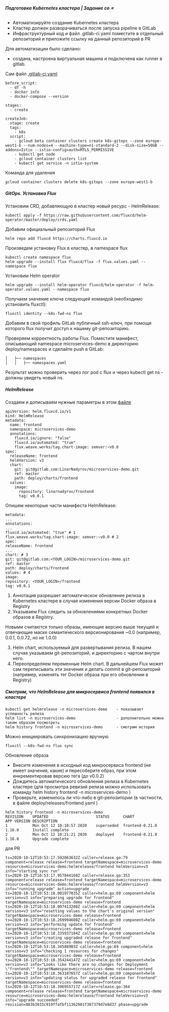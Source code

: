##### Подготовка Kubernetes кластера | Задание со ⭐
- Автоматизируйте создание Kubernetes кластера
- Кластер должен разворачиваться после запуска pipeline в GitLab
- Инфраструктурный код и файл .gitlab-ci.yaml поместите в отдельный репозиторий и приложите ссылку на данный репозиторий в PR

Для автоматизации было сделано: 
- создана, настроена виртуальная машина и подключена как runner в gitlab. 

Сам файл [.gitlab-ci.yaml](https://github.com/otus-kuber-2020-07/LinarNadyrov_platform/blob/kubernetes-gitops/kubernetes-gitops/.gitlab-ci.yml)
```
before_script:
  - df -h
  - docker info
  - docker-compose --version
 
stages:
  - create
  
createJob:
  stage: create
  tags:
    - k8s
  script:
    - gcloud beta container clusters create k8s-gitops --zone europe-west1-b --num-nodes=4 --machine-type=n1-standard-2 --disk-size=50GB --addons=Istio --istio-config=auth=MTLS_PERMISSIVE
    - kubectl get node
    - gcloud container clusters list
    - kubectl get service -n istio-system
```
Команда для удаления 
```
gcloud container clusters delete k8s-gitops --zone europe-west1-b
```

##### GitOps. Установка Flux
Установим CRD, добавляющую в кластер новый ресурс - HelmRelease:
```
kubectl apply -f https://raw.githubusercontent.com/fluxcd/helm-operator/master/deploy/crds.yaml
```
Добавим официальный репозиторий Flux
```
helm repo add fluxcd https://charts.fluxcd.io
```
Произведем установку Flux в кластер, в namespace flux
```
kubectl create namespace flux
helm upgrade --install flux fluxcd/flux -f flux.values.yaml --namespace flux
```
Установим Helm operator
```
helm upgrade --install helm-operator fluxcd/helm-operator -f helm-operator.values.yaml --namespace flux
```
Получаем значение ключа следующей командой (необходимо установить fluxctl):
```
fluxctl identity --k8s-fwd-ns flux
```
Добавим в свой профиль GitLab публичный ssh-ключ, при помощи которого flux получит доступ к нашему git-репозиторию.

Проверяем корректность работы Flux. Поместите манифест, описывающий namespace microservices-demo в
директорию deploy/namespaces и сделайте push в GitLab: 
```
│   ├── namespaces
│   │   ├── namespaces.yaml
```
Результат можно проверить через лог pod с flux и через kubectl get ns - должны увидеть новый ns. 

##### HelmRelease
Создаем и дописываем нужные параметры в этом [файле](https://gitlab.com/LinarNadyrov/microservices-demo/-/blob/master/deploy/releases/frontend.yaml)
```
apiVersion: helm.fluxcd.io/v1
kind: HelmRelease
metadata:
  name: frontend
  namespace: microservices-demo
  annotations:
    fluxcd.io/ignore: "false"
    fluxcd.io/automated: "true"
    flux.weave.works/tag.chart-image: semver:~v0.0
spec:
  releaseName: frontend
  helmVersion: v3
  chart:
    git: git@gitlab.com:LinarNadyrov/microservices-demo.git
    ref: master
    path: deploy/charts/frontend
  values:
    image:
      repository: linarnadyrov/frontend
      tag: v0.0.1
```
Опишем некоторые части манифеста HelmRelease:
```
metadata:
...
annotations:
...
fluxcd.io/automated: "true" # 1
flux.weave.works/tag.chart-image: semver:~v0.0 # 2
spec:
releaseName: frontend
...
chart: # 3
git: git@gitlab.com:<YOUR_LOGIN>/microservices-demo.git
ref: master
path: deploy/charts/frontend
values: # 4
image:
repository: <YOUR_LOGIN>/frontend
tag: v0.0.1
```
1. Аннотация разрешает автоматическое обновление релиза в Kubernetes кластере в случае изменения версии Docker образа в Registry
2. Указываем Flux следить за обновлениями конкретных Docker образов в Registry.

Новыми считаются только образы, имеющие версию выше текущей и отвечающие маске семантического версионирования ~0.0 (например, 0.0.1, 0.0.72, но не 1.0.0)

3. Helm chart, используемый для развертывания релиза. В нашем случае указываем git-репозиторий, и директорию с чартом внутри него.
4. Переопределяем переменные Helm chart. В дальнейшем Flux может сам переписывать эти значения и делать commit в git-репозиторий (например, изменять тег Docker образа при его обновлении в Registry)

##### Смотрим, что HelmRelease для микросервиса frontend появился в кластере
```
kubectl get helmrelease -n microservices-demo    - показывает успешность релиза
helm list -n microservices-demo                  - дополнительно можно таким образом посмотреть
helm history frontend -n microservices-demo      - смотрим история
```
Можно инициировать синхронизацию вручную
```
fluxctl --k8s-fwd-ns flux sync
```
Обновление образа
- Внесите изменения в исходный код микросервиса frontend (не имеет значения, какие) и пересоберите образ, при этом инкрементировав версию тега (до v0.0.2)
- Дождитесь автоматического обновления релиза в Kubernetes кластере (для просмотра ревизий релиза можно использовать команду helm
history frontend -n microservices-demo )
- Проверьте, изменилось ли что-либо в git-репозитории (в частности, в файле deploy/releases/frontend.yaml )
```
helm history frontend -n microservices-demo
REVISION	UPDATED                 	STATUS    	CHART          	APP VERSION	DESCRIPTION     
1       	Mon Oct 12 10:10:57 2020	superseded	frontend-0.21.0	1.16.0     	Install complete
2       	Mon Oct 12 10:21:21 2020	deployed  	frontend-0.21.0	1.16.0     	Upgrade complete
```
для PR
```
ts=2020-10-12T10:53:17.592863632Z caller=release.go:79 component=release release=frontend targetNamespace=microservices-demo resource=microservices-demo:helmrelease/frontend helmVersion=v3 info="starting sync run"
ts=2020-10-12T10:53:17.957844168Z caller=release.go:353 component=release release=frontend targetNamespace=microservices-demo resource=microservices-demo:helmrelease/frontend helmVersion=v3 info="running upgrade" action=upgrade
ts=2020-10-12T10:53:18.001977035Z caller=helm.go:69 component=helm version=v3 info="preparing upgrade for frontend" targetNamespace=microservices-demo release=frontend
ts=2020-10-12T10:53:18.007413208Z caller=helm.go:69 component=helm version=v3 info="resetting values to the chart's original version" targetNamespace=microservices-demo release=frontend
ts=2020-10-12T10:53:18.269994608Z caller=helm.go:69 component=helm version=v3 info="performing update for frontend" targetNamespace=microservices-demo release=frontend
ts=2020-10-12T10:53:18.335937104Z caller=helm.go:69 component=helm version=v3 info="creating upgraded release for frontend" targetNamespace=microservices-demo release=frontend
ts=2020-10-12T10:53:18.34588903Z caller=helm.go:69 component=helm version=v3 info="checking 1 resources for changes" targetNamespace=microservices-demo release=frontend
ts=2020-10-12T10:53:18.354244147Z caller=helm.go:69 component=helm version=v3 info="Looks like there are no changes for Deployment \"frontend\"" targetNamespace=microservices-demo release=frontend
ts=2020-10-12T10:53:18.363187657Z caller=helm.go:69 component=helm version=v3 info="updating status for upgraded release for frontend" targetNamespace=microservices-demo release=frontend
ts=2020-10-12T10:53:18.396955717Z caller=release.go:364 component=release release=frontend targetNamespace=microservices-demo resource=microservices-demo:helmrelease/frontend helmVersion=v3 info="upgrade succeeded" revision=883b3033c919ffafbf11362981f307379d7e8d37 phase=upgrade
```